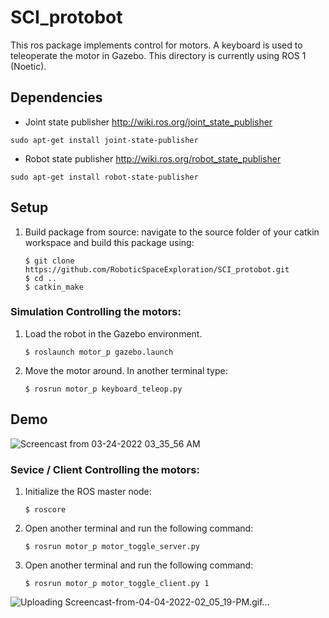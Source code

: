 # SCI_protobot

This ros package implements control for motors. A keyboard is used to teleoperate the motor in Gazebo. This directory is currently using ROS 1 (Noetic).

## Dependencies
- Joint state publisher http://wiki.ros.org/joint_state_publisher
```
sudo apt-get install joint-state-publisher
```
- Robot state publisher http://wiki.ros.org/robot_state_publisher
```
sudo apt-get install robot-state-publisher
```

## Setup
1. Build package from source: navigate to the source folder of your catkin workspace and build this package using:
	```
	$ git clone https://github.com/RoboticSpaceExploration/SCI_protobot.git
	$ cd ..
	$ catkin_make
	```

### Simulation Controlling the motors:

1. Load the robot in the Gazebo environment.

	```
	$ roslaunch motor_p gazebo.launch
	```

2. Move the motor around. In another terminal type:

	 ```
	 $ rosrun motor_p keyboard_teleop.py 
	 ```

## Demo

![Screencast from 03-24-2022 03_35_56 AM](https://user-images.githubusercontent.com/70739998/159930850-f058981f-73fe-4b8a-8366-e06f385fa847.gif)

### Sevice / Client Controlling the motors:

1. Initialize the ROS master node:
	```
	$ roscore 
	```
2. Open another terminal and run the following command:
	```
	$ rosrun motor_p motor_toggle_server.py 
	```
3. Open another terminal and run the following command:

	```
	$ rosrun motor_p motor_toggle_client.py 1
	```
	
![Uploading Screencast-from-04-04-2022-02_05_19-PM.gif…]()
